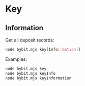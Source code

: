 # Key

## Information

Get all deposit records:
```bash
node bybit.mjs key[Info[rmation]]
```

Examples:
```bash
node bybit.mjs key
node bybit.mjs keyInfo
node bybit.mjs keyInformation
```
